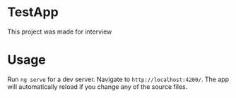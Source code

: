 # TestApp

This project was made for interview

# Usage

Run `ng serve` for a dev server. Navigate to `http://localhost:4200/`. The app will automatically reload if you change any of the source files.

